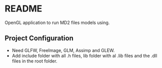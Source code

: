 # README #

OpenGL application to run MD2 files models using.

## Project Configuration ##
- Need GLFW, FreeImage, GLM, Assimp and GLEW. 
- Add include folder with all .h files, lib folder with al .lib files and the .dll files in the root folder.